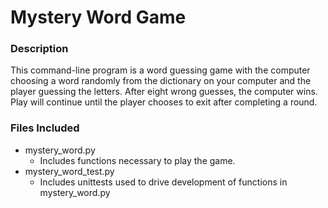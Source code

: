 # Mystery Word Game

### Description
This command-line program is a word guessing game with the computer choosing a word randomly from the dictionary on your computer and the player guessing the letters.  After eight wrong guesses, the computer wins. Play will continue until the player chooses to exit after completing a round.

### Files Included

* mystery_word.py
  * Includes functions necessary to play the game.
* mystery_word_test.py
  * Includes unittests used to drive development of functions in mystery_word.py
